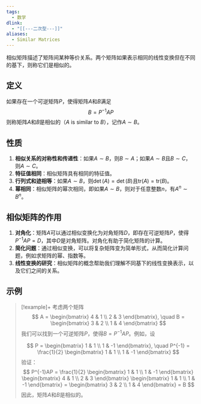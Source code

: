 ```yaml
---
tags:
  - 数学
dlink:
  - "[[---二次型---]]"
aliases:
  - Similar Matrices
---
```

相似矩阵描述了矩阵间某种等价关系。两个矩阵如果表示相同的线性变换但在不同的基下，则称它们是相似的。

## 定义
如果存在一个可逆矩阵$P$，使得矩阵$A$和$B$满足
$$
B = P^{-1}AP
$$
则称矩阵$A$和$B$是相似的（$A$ is similar to $B$），记作$A \sim B$。

## 性质
1. **相似关系的对称性和传递性**：如果$A \sim B$，则$B \sim A$；如果$A \sim B$且$B \sim C$，则$A \sim C$。
2. **特征值相同**：相似矩阵具有相同的特征值。
3. **行列式和迹相等**：如果$A \sim B$，则$\det(A) = \det(B)$且$\text{tr}(A) = \text{tr}(B)$。
4. **幂相同**：相似矩阵的幂次相同，即如果$A \sim B$，则对于任意整数$n$，有$A^n \sim B^n$。

## 相似矩阵的作用
1. **对角化**：矩阵$A$可以通过相似变换化为对角矩阵$D$，即存在可逆矩阵$P$，使得$P^{-1}AP = D$，其中$D$是对角矩阵。对角化有助于简化矩阵的计算。
2. **简化问题**：通过相似变换，可以将复杂矩阵变为简单形式，从而简化计算问题，例如求矩阵的幂、指数等。
3. **线性变换的研究**：相似矩阵的概念帮助我们理解不同基下的线性变换表示，以及它们之间的关系。

## 示例
>[!example]+
> 考虑两个矩阵
> $$
> A = \begin{bmatrix}
> 4 & 1 \\
> 2 & 3
> \end{bmatrix}, \quad B = \begin{bmatrix}
> 3 & 2 \\
> 1 & 4
> \end{bmatrix}
> $$
> 我们可以找到一个可逆矩阵$P$，使得$B = P^{-1}AP$。例如，设
> 
> $$
> P = \begin{bmatrix}
> 1 & 1 \\
> 1 & -1
> \end{bmatrix}, \quad P^{-1} = \frac{1}{2} \begin{bmatrix}
> 1 & 1 \\
> 1 & -1
> \end{bmatrix}
> $$
> 验证：
> $$
> P^{-1}AP = \frac{1}{2} \begin{bmatrix}
> 1 & 1 \\
> 1 & -1
> \end{bmatrix}
> \begin{bmatrix}
> 4 & 1 \\
> 2 & 3
> \end{bmatrix}
> \begin{bmatrix}
> 1 & 1 \\
> 1 & -1
> \end{bmatrix} = \begin{bmatrix}
> 3 & 2 \\
> 1 & 4
> \end{bmatrix} = B
> $$
> 因此，矩阵$A$和$B$是相似的。
